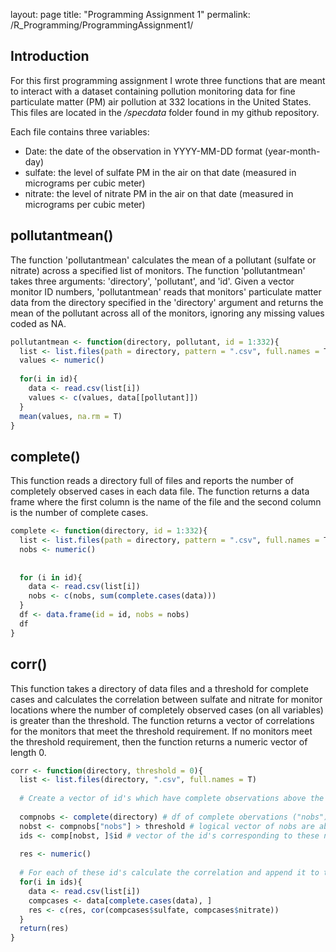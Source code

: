 layout: page
title: "Programming Assignment 1"
permalink: /R_Programming/ProgrammingAssignment1/


## **Introduction**

For this first programming assignment I wrote three functions that are meant to interact with a dataset containing pollution monitoring data for fine particulate matter (PM) air pollution at 332 locations in the United States. This files are located in the */specdata* folder found in my github repository. 

Each file contains three variables:

- Date: the date of the observation in YYYY-MM-DD format (year-month-day)
- sulfate: the level of sulfate PM in the air on that date (measured in micrograms per cubic meter)
- nitrate: the level of nitrate PM in the air on that date (measured in micrograms per cubic meter)

## **pollutantmean()**

The function 'pollutantmean' calculates the mean of a pollutant (sulfate or nitrate) across a specified list of monitors. The function 'pollutantmean' takes three arguments: 'directory', 'pollutant', and 'id'. Given a vector monitor ID numbers, 'pollutantmean' reads that monitors' particulate matter data from the directory specified in the 'directory' argument and returns the mean of the pollutant across all of the monitors, ignoring any missing values coded as NA.


```r
pollutantmean <- function(directory, pollutant, id = 1:332){
  list <- list.files(path = directory, pattern = ".csv", full.names = T)
  values <- numeric()
  
  for(i in id){
    data <- read.csv(list[i])
    values <- c(values, data[[pollutant]])
  }
  mean(values, na.rm = T)
}
```

## **complete()**

This function reads a directory full of files and reports the number of completely observed cases in each data file. The function returns a data frame where the first column is the name of the file and the second column is the number of complete cases.


```r
complete <- function(directory, id = 1:332){
  list <- list.files(path = directory, pattern = ".csv", full.names = T)
  nobs <- numeric()
  
  
  for (i in id){
    data <- read.csv(list[i])
    nobs <- c(nobs, sum(complete.cases(data)))
  }
  df <- data.frame(id = id, nobs = nobs)
  df
}
```

## **corr()**

This function takes a directory of data files and a threshold for complete cases and calculates the correlation between sulfate and nitrate for monitor locations where the number of completely observed cases (on all variables) is greater than the threshold. The function returns a vector of correlations for the monitors that meet the threshold requirement. If no monitors meet the threshold requirement, then the function returns a numeric vector of length 0.


```r
corr <- function(directory, threshold = 0){
  list <- list.files(directory, ".csv", full.names = T)
  
  # Create a vector of id's which have complete observations above the threshold
  
  compnobs <- complete(directory) # df of complete obervations ("nobs") per id
  nobst <- compnobs["nobs"] > threshold # logical vector of nobs are above the threshold
  ids <- comp[nobst, ]$id # vector of the id's corresponding to these nobs
  
  res <- numeric()
  
  # For each of these id's calculate the correlation and append it to the vector res.
  for(i in ids){
    data <- read.csv(list[i])
    compcases <- data[complete.cases(data), ]
    res <- c(res, cor(compcases$sulfate, compcases$nitrate))
  }
  return(res)
}
```

